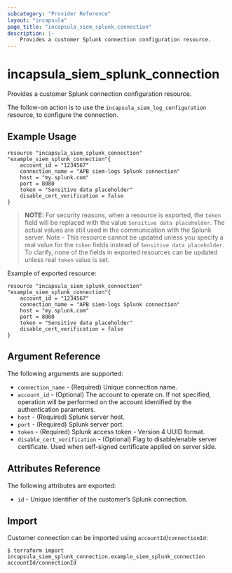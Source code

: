 ```yaml
---
subcategory: "Provider Reference"
layout: "incapsula"
page_title: "incapsula_siem_splunk_connection"
description: |- 
    Provides a customer Splunk connection configuration resource.
---
```


# incapsula_siem_splunk_connection

Provides a customer Splunk connection configuration resource.

The follow-on action is to use the `incapsula_siem_log_configuration` resource, to configure the connection.

## Example Usage

```hcl
resource "incapsula_siem_splunk_connection" "example_siem_splunk_connection"{
	account_id = "1234567"
	connection_name = "APB siem-logs Splunk connection"
  	host = "my.splunk.com"
  	port = 8080
  	token = "Sensitive data placeholder"
  	disable_cert_verification = false
}
```
> **NOTE:**
For security reasons, when a resource is exported, the `token` field will be replaced with the value `Sensitive data placeholder`.
The actual values are still used in the communication with the Splunk server.
Note - This resource cannot be updated unless you specify a real value for the `token` fields instead of `Sensitive data placeholder`.
To clarify, none of the fields in exported resources can be updated unless real `token` value is set.

Example of exported resource:

```hcl
resource "incapsula_siem_splunk_connection" "example_siem_splunk_connection"{
	account_id = "1234567"
	connection_name = "APB siem-logs Splunk connection"
  	host = "my.splunk.com"
  	port = 8080
  	token = "Sensitive data placeholder"
  	disable_cert_verification = false
}
```
## Argument Reference

The following arguments are supported:

* `connection_name` - (Required) Unique connection name.
* `account_id` - (Optional) The account to operate on. If not specified, operation will be performed on the account identified by the authentication parameters.
* `host` - (Required) Splunk server host.
* `port` - (Required) Splunk server port.
* `token` - (Required) Splunk access token - Version 4 UUID format. 
* `disable_cert_verification` - (Optional) Flag to disable/enable server certificate. Used when self-signed certificate applied on server side.

## Attributes Reference

The following attributes are exported:

* `id` - Unique identifier of the customer’s Splunk connection.

## Import

Customer connection  can be imported using `accountId`/`connectionId`:

```
$ terraform import incapsula_siem_splunk_connection.example_siem_splunk_connection accountId/connectionId
```
